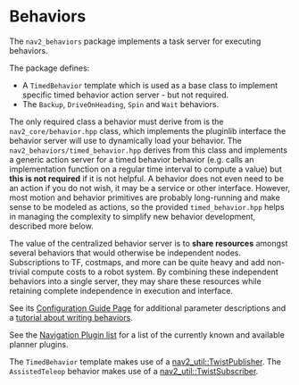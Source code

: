 # Behaviors

The `nav2_behaviors` package implements a task server for executing behaviors.

The package defines:
- A `TimedBehavior` template which is used as a base class to implement specific timed behavior action server - but not required.
- The  `Backup`, `DriveOnHeading`, `Spin` and `Wait` behaviors.

The only required class a behavior must derive from is the `nav2_core/behavior.hpp` class, which implements the pluginlib interface the behavior server will use to dynamically load your behavior. The `nav2_behaviors/timed_behavior.hpp` derives from this class and implements a generic action server for a timed behavior behavior (e.g. calls an implementation function on a regular time interval to compute a value) but **this is not required** if it is not helpful. A behavior does not even need to be an action if you do not wish, it may be a service or other interface. However, most motion and behavior primitives are probably long-running and make sense to be modeled as actions, so the provided `timed_behavior.hpp` helps in managing the complexity to simplify new behavior development, described more below.

The value of the centralized behavior server is to **share resources** amongst several behaviors that would otherwise be independent nodes. Subscriptions to TF, costmaps, and more can be quite heavy and add non-trivial compute costs to a robot system. By combining these independent behaviors into a single server, they may share these resources while retaining complete independence in execution and interface.

See its [Configuration Guide Page](https://docs.nav2.org/configuration/packages/configuring-behavior-server.html) for additional parameter descriptions and a [tutorial about writing behaviors](https://docs.nav2.org/plugin_tutorials/docs/writing_new_behavior_plugin.html).

See the [Navigation Plugin list](https://docs.nav2.org/plugins/index.html) for a list of the currently known and available planner plugins.

The `TimedBehavior` template makes use of a [nav2_util::TwistPublisher](../nav2_util/README.md#twist-publisher-and-twist-subscriber-for-commanded-velocities).
The `AssistedTeleop` behavior makes use of a [nav2_util::TwistSubscriber](../nav2_util/README.md#twist-publisher-and-twist-subscriber-for-commanded-velocities).
